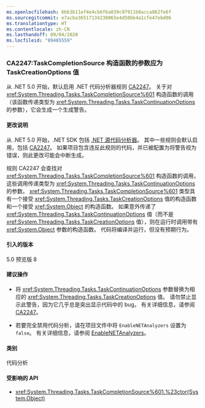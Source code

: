 ```yaml
---
ms.openlocfilehash: 6bb3b11ef4e4cb6f6a039c97911b0acca862fe6f
ms.sourcegitcommit: e7acba36517134238065e4d50bb4a1cfe47ebd06
ms.translationtype: HT
ms.contentlocale: zh-CN
ms.lasthandoff: 09/04/2020
ms.locfileid: "89465559"
---
```

### <a name="ca2247-argument-to-taskcompletionsource-constructor-should-be-taskcreationoptions-value"></a>CA2247:TaskCompletionSource 构造函数的参数应为 TaskCreationOptions 值

从 .NET 5.0 开始，默认启用 .NET 代码分析器规则 [CA2247](/visualstudio/code-quality/ca2247)。 关于对 <xref:System.Threading.Tasks.TaskCompletionSource%601> 构造函数的调用（该函数传递类型为 <xref:System.Threading.Tasks.TaskContinuationOptions> 的参数），它会生成一个生成警告。

#### <a name="change-description"></a>更改说明

从 .NET 5.0 开始，.NET SDK 包括 [.NET 源代码分析器](../../../../docs/fundamentals/productivity/code-analysis.md)。 其中一些规则会默认启用，包括 [CA2247](/visualstudio/code-quality/ca2247)。 如果项目包含违反此规则的代码，并已被配置为将警告视为错误，则此更改可能会中断生成。

规则 CA2247 会查找对 <xref:System.Threading.Tasks.TaskCompletionSource%601> 构造函数的调用，这些调用传递类型为 <xref:System.Threading.Tasks.TaskContinuationOptions> 的参数。 <xref:System.Threading.Tasks.TaskCompletionSource%601> 类型具有一个接受 <xref:System.Threading.Tasks.TaskCreationOptions> 值的构造函数和一个接受 <xref:System.Object> 的构造函数。 如果意外传递了 <xref:System.Threading.Tasks.TaskContinuationOptions> 值（而不是 <xref:System.Threading.Tasks.TaskCreationOptions> 值），则在运行时调用带有 <xref:System.Object> 参数的构造函数。 代码将编译并运行，但没有预期行为。

#### <a name="version-introduced"></a>引入的版本

5.0 预览版 8

#### <a name="recommended-action"></a>建议操作

- 将 <xref:System.Threading.Tasks.TaskContinuationOptions> 参数替换为相应的 <xref:System.Threading.Tasks.TaskCreationOptions> 值。 请勿禁止显示此警告，因为它几乎总是突出显示代码中的 bug。 有关详细信息，请参阅 [CA2247](/visualstudio/code-quality/ca2247)。

- 若要完全禁用代码分析，请在项目文件中将 `EnableNETAnalyzers` 设置为 `false`。 有关详细信息，请参阅 [EnableNETAnalyzers](../../../../docs/core/project-sdk/msbuild-props.md#enablenetanalyzers)。

#### <a name="category"></a>类别

代码分析

#### <a name="affected-apis"></a>受影响的 API

- <xref:System.Threading.Tasks.TaskCompletionSource%601.%23ctor(System.Object)>

<!--

#### Affected APIs

- ``M:System.Threading.Tasks.TaskCompletionSource`1.#ctor(System.Object)``

-->
